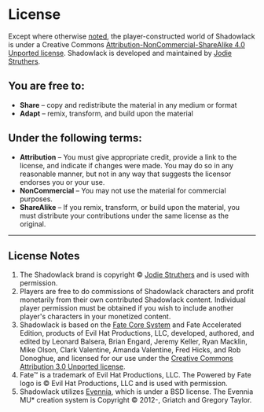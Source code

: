 # License

Except where otherwise [noted](#license-notes), the player-constructed world of Shadowlack is under a Creative Commons [Attribution-NonCommercial-ShareAlike 4.0 Unported license](https://creativecommons.org/licenses/by-nc-sa/4.0/). Shadowlack is developed and maintained by [Jodie Struthers](https://shriker.ca/).

## You are free to:

* **Share** – copy and redistribute the material in any medium or format
* **Adapt** – remix, transform, and build upon the material 

## Under the following terms:

* **Attribution** – You must give appropriate credit, provide a link to the license, and indicate if changes were made. You may do so in any reasonable manner, but not in any way that suggests the licensor endorses you or your use.
* **NonCommercial** – You may not use the material for commercial purposes.
* **ShareAlike** – If you remix, transform, or build upon the material, you must distribute your contributions under the same license as the original.

---

## License Notes

1. The Shadowlack brand is copyright © [Jodie Struthers](https://shriker.ca/) and is used with permission.
1. Players are free to do commissions of Shadowlack characters and profit monetarily from their own contributed Shadowlack content. Individual player permission must be obtained if you wish to include another player's characters in your monetized content.
1. Shadowlack is based on the [Fate Core System](http://www.faterpg.com/) and Fate Accelerated Edition, products of Evil Hat Productions, LLC, developed, authored, and edited by Leonard Balsera, Brian Engard, Jeremy Keller, Ryan Macklin, Mike Olson, Clark Valentine, Amanda Valentine, Fred Hicks, and Rob Donoghue, and licensed for our use under the [Creative Commons Attribution 3.0 Unported license](http://creativecommons.org/licenses/by/3.0/).
1. Fate™ is a trademark of Evil Hat Productions, LLC. The Powered by Fate logo is © Evil Hat Productions, LLC and is used with permission.
1. Shadowlack utilizes [Evennia](https://github.com/evennia/evennia), which is under a BSD license. The Evennia MU* creation system is Copyright © 2012-, Griatch and Gregory Taylor.
